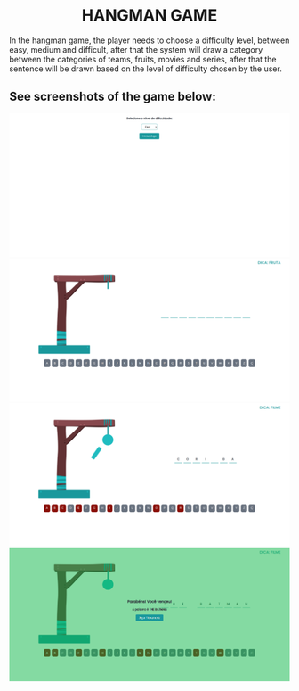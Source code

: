 <h1 align="center">HANGMAN GAME</h1>

<p>In the hangman game, the player needs to choose a difficulty level, between easy, medium and difficult, after that the system will draw a category between the categories of teams, fruits, movies and series, after that the sentence will be drawn based on the level of difficulty chosen by the user.</p>

<h2>See screenshots of the game below:</h2>

![Initial](images/initial.png)
![Game](images/game.png)
![Game Init](images/game2.png)
![Winner](images/winner.png)

